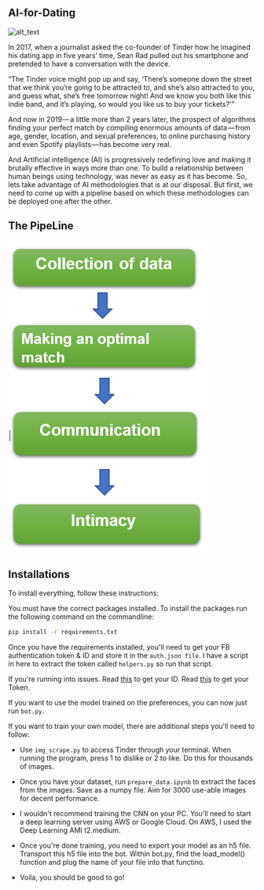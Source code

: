 ## AI-for-Dating

![alt_text](https://eyeondesign.aiga.org/wp-content/uploads/2017/03/Tinder-its-a-match-typography-aiga.png)


In 2017, when a journalist asked the co-founder of Tinder how he imagined his dating app in five years’ time, Sean Rad pulled out his smartphone and pretended to have a conversation with the device.

“The Tinder voice might pop up and say, ‘There’s someone down the street that we think you’re going to be attracted to, and she’s also attracted to you, and guess what, she’s free tomorrow night! And we know you both like this indie band, and it’s playing, so would you like us to buy your tickets?’”

And now in 2019 — a little more than 2 years later, the prospect of algorithms finding your perfect match by compiling enormous amounts of data — from age, gender, location, and sexual preferences, to online purchasing history and even Spotify playlists — has become very real.

And Artificial intelligence (AI) is progressively redefining love and making it brutally effective in ways more than one. To build a relationship between human beings using technology, was never as easy as it has become. So, lets take advantage of AI methodologies that is at our disposal. But first, we need to come up with a pipeline based on which these methodologies can be deployed one after the other.

## The PipeLine

![alt_text](https://github.com/soumyadip1995/AI-for-Dating/blob/master/figs/Screenshot%20(162).png?raw=true)


## Installations

To install everything, follow these instructions:

You must have the correct packages installed. To install the packages run the following command on the commandline:

 ```bash
pip install -r requirements.txt
```

Once you have the requirements installed, you'll need to get your FB authentication token & ID and store it in the ```auth.json file```. I have a script in here to extract the token called ```helpers.py``` so run that script.

If you're running into issues. Read [this](https://github.com/charliewolf/pynder/issues/136) to get your ID. Read [this](https://github.com/charliewolf/pynder/issues/171) to get your Token. 

If you want to use the model trained on the preferences, you can now just run ```bot.py```.

If you want to train your own model, there are additional steps you'll need to follow:

- Use ```img_scrape.py``` to access Tinder through your terminal. When running the program, press 1 to dislike or 2 to like. Do this for thousands of images.

- Once you have your dataset, run ```prepare_data.ipynb``` to extract the faces from the images. Save as a numpy file. Aim for 3000 use-able images for decent performance.

- I wouldn't recommend training the CNN on your PC. You'll need to start a deep learning server using AWS or Google Cloud. On AWS, I used the Deep Learning AMI t2.medium.

- Once you're done training, you need to export your model as an h5 file. Transport this h5 file into the bot. Within bot.py, find the load_model() function and plug the name of your file into that functino.

- Voila, you should be good to go!
